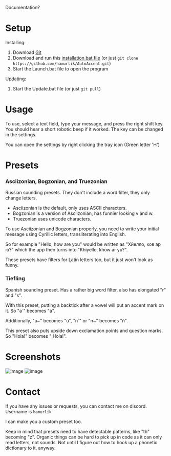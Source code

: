 Documentation?

# Setup
Installing:
1. Download [Git](https://git-scm.com/download/win)
2. Download and run this [installation bat file](https://raw.githack.com/hamurlik/AutoAccent/master/Scripts/Install%20AutoAccent.bat) (or just `git clone https://github.com/hamurlik/AutoAccent.git`)
3. Start the Launch.bat file to open the program

Updating:
1. Start the Update.bat file (or just `git pull`)

# Usage
To use, select a text field, type your message, and press the right shift key. You should hear a short robotic beep if it worked.
The key can be changed in the settings.

You can open the settings by right clicking the tray icon (Green letter 'H')

# Presets
### Asciizonian, Bogzonian, and Truezonian
Russian sounding presets. They don't include a word filter, they only change letters.

- Asciizonian is the default, only uses ASCII characters.
- Bogzonian is a version of Asciizonian, has funnier looking v and w.
- Truezonian uses unicode characters.

To use Asciizonian and Bogzonian properly, you need to write your initial message using Cyrillic letters, transliterating into English.

So for example "Hello, how are you" would be written as "Хйелло, хов ар ю?" which the app then turns into "Khiyello, khow ar yu?".

These presets have filters for Latin letters too, but it just won't look as funny.

### Tiefling
Spanish sounding preset. Has a rather big word filter, also has elongated "r" and "s".

With this preset, putting a backtick after a vowel will put an accent mark on it. So "a`" becomes "á".

Additionally, "u~" becomes "ü", "n`" or "n~" becomes "ñ".

This preset also puts upside down exclamation points and question marks. So "Hola!" becomes "¡Hola!".

# Screenshots

![image](https://github.com/hamurlik/AutoAccent/assets/75280571/4559b5d9-a6b2-4031-b5a3-3a27de978a4c)
![image](https://github.com/hamurlik/AutoAccent/assets/75280571/8a5e5246-6d95-403c-9245-633c5c86696a)


# Contact

If you have any issues or requests, you can contact me on discord. Username is `hamurlik`

I can make you a custom preset too.

Keep in mind that presets need to have detectable patterns, like "th" becoming "z". Organic things can be hard to pick up in code as it can only read letters, not sounds. Not until I figure out how to
 hook up a phonetic dictionary to it, anyway.

